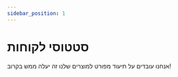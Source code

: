 ```yaml
---
sidebar_position: 1
---
```


# סטטוסי לקוחות

אנחנו עובדים על תיעוד מפורט למוצרים שלנו
זה יעלה ממש בקרוב!